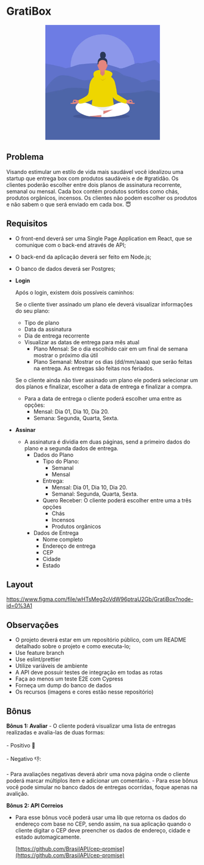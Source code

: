 # GratiBox

<p align="center" >
<img src="https://github.com/driven-exercises/Projeto-GratiBox/blob/a09f21f55810dd55c09230dd88ed027151e81043/image05.webp" width="300" height="300"/>
</p>


## Problema

Visando estimular um estilo de vida mais saudável você idealizou uma startup que entrega box com produtos saudáveis e de #gratidão. Os clientes poderão escolher entre dois planos de assinatura recorrente, semanal ou mensal. Cada box contém produtos sortidos como chás, produtos orgânicos, incensos. Os clientes não podem escolher os produtos e não sabem o que será enviado em cada box. 😇


## Requisitos
- O front-end deverá ser uma Single Page Application em React, que se comunique com o back-end através de API;
- O back-end da aplicação deverá ser feito em Node.js;
- O banco de dados deverá ser Postgres;

- **Login**
    
    Após o login, existem dois possíveis caminhos:
    
    Se o cliente tiver assinado um plano ele deverá visualizar informações do seu plano:
    
    - Tipo de plano
    - Data da assinatura
    - Dia de entrega recorrente
    - Visualizar as datas de entrega para mês atual
        - Plano Mensal: Se o dia escolhido cair em um final de semana mostrar o próximo dia útil
        - Plano Semanal: Mostrar os dias (dd/mm/aaaa) que serão feitas na entrega. As entregas são feitas nos feriados.
    
    Se o cliente ainda não tiver assinado um plano ele poderá selecionar um dos planos e finalizar, escolher a data de entrega e finalizar a compra.
    
    - Para a data de entrega o cliente poderá escolher uma entre as opções:
        - Mensal: Dia 01, Dia 10, Dia 20.
        - Semana: Segunda, Quarta, Sexta.

- **Assinar**
    - A assinatura é dividia em duas páginas, send a primeiro dados do plano e a segunda dados de entrega.
        - Dados do Plano
            - Tipo do Plano:
                - Semanal
                - Mensal
            - Entrega:
                - Mensal: Dia 01, Dia 10, Dia 20.
                - Semanal: Segunda, Quarta, Sexta.
            - Quero Receber: O cliente poderá escolher entre uma a três opções
                - Chás
                - Incensos
                - Produtos orgânicos
        - Dados de Entrega
            - Nome completo
            - Endereço de entrega
            - CEP
            - Cidade
            - Estado

## Layout 

https://www.figma.com/file/wHTsMeg2oVdW96ptraU2Gb/GratiBox?node-id=0%3A1

## Observações

- O projeto deverá estar em um repositório público, com um README detalhado sobre o projeto e como executa-lo;
- Use feature branch
- Use eslint/prettier
- Utilize variáveis de ambiente
- A API deve possuir testes de integração em todas as rotas
- Faça ao menos um teste E2E com Cypress
- Forneça um dump do banco de dados
- Os recursos (imagens e cores estão nesse repositório)

## Bônus


**Bônus 1: Avaliar**
    - O cliente poderá visualizar uma lista de entregas realizadas e avalia-las de duas formas:
</br></br>
    - Positivo 🙏 </br></br>
    - Negativo 👎: </br>  
    - Para avaliações negativas deverá abrir uma nova página onde o cliente poderá marcar múltiplos item e adicionar um comentário.
    - Para esse bônus você pode simular no banco dados de entregas ocorridas, foque apenas na avalição.


**Bônus 2: API Correios**
- Para esse bônus você poderá usar uma lib que retorna os dados do endereço com base no CEP, sendo assim, na sua aplicação quando o cliente digitar o CEP deve preencher os dados de endereço, cidade e estado automagicamente.
    
    [https://github.com/BrasilAPI/cep-promise](https://github.com/BrasilAPI/cep-promise)
